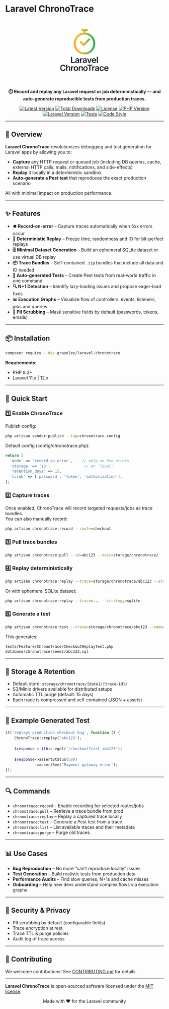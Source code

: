 # Laravel ChronoTrace

<div align="center">
  <img src="new_logo.png" alt="Laravel ChronoTrace" width="200">
  <p><strong>⏱️ Record and replay any Laravel request or job deterministically — and auto-generate reproducible tests from production traces.</strong></p>

  [![Latest Version](https://img.shields.io/packagist/v/grazulex/laravel-chronotrace.svg?style=flat-square)](https://packagist.org/packages/grazulex/laravel-chronotrace)
  [![Total Downloads](https://img.shields.io/packagist/dt/grazulex/laravel-chronotrace.svg?style=flat-square)](https://packagist.org/packages/grazulex/laravel-chronotrace)
  [![License](https://img.shields.io/github/license/grazulex/laravel-chronotrace.svg?style=flat-square)](https://github.com/Grazulex/laravel-chronotrace/blob/main/LICENSE.md)
  [![PHP Version](https://img.shields.io/badge/php-8.3%2B-777bb4?style=flat-square&logo=php)](https://php.net/)
  [![Laravel Version](https://img.shields.io/badge/laravel-11.x%20%7C%2012.x-ff2d20?style=flat-square&logo=laravel)](https://laravel.com/)
  [![Tests](https://img.shields.io/github/actions/workflow/status/grazulex/laravel-chronotrace/tests.yml?branch=main&label=tests&style=flat-square)](https://github.com/Grazulex/laravel-chronotrace/actions)
  [![Code Style](https://img.shields.io/badge/code%20style-pint-000000?style=flat-square&logo=laravel)](https://github.com/laravel/pint)
</div>

---

## 📖 Overview

**Laravel ChronoTrace** revolutionizes debugging and test generation for Laravel apps by allowing you to:

- **Capture** any HTTP request or queued job (including DB queries, cache, external HTTP calls, mails, notifications, and side-effects)  
- **Replay** it locally in a deterministic sandbox  
- **Auto-generate a Pest test** that reproduces the exact production scenario  

All with minimal impact on production performance.

---

## ✨ Features

- **⏺️ Record-on-error** – Capture traces automatically when 5xx errors occur  
- **🔁 Deterministic Replay** – Freeze time, randomness and IO for bit-perfect replays  
- **🗄 Minimal Dataset Generation** – Build an ephemeral SQLite dataset or use virtual DB replay  
- **📦 Trace Bundles** – Self-contained `.zip` bundles that include all data and IO needed  
- **🧪 Auto-generated Tests** – Create Pest tests from real-world traffic in one command  
- **🔍 N+1 Detection** – Identify lazy-loading issues and propose eager-load fixes  
- **📊 Execution Graphs** – Visualize flow of controllers, events, listeners, jobs and queries  
- **🔐 PII Scrubbing** – Mask sensitive fields by default (passwords, tokens, emails)

---

## 📦 Installation

```bash
composer require --dev grazulex/laravel-chronotrace
```

**Requirements:**
- PHP 8.3+
- Laravel 11.x | 12.x

---

## 🚀 Quick Start

### 1️⃣ Enable ChronoTrace

Publish config:
```bash
php artisan vendor:publish --tag=chronotrace-config
```

Default config (config/chronotrace.php):
```php
return [
  'mode' => 'record_on_error',    // only on 5xx errors
  'storage' => 's3',               // or 'local'
  'retention_days' => 15,
  'scrub' => ['password', 'token', 'authorization'],
];
```

### 2️⃣ Capture traces

Once enabled, ChronoTrace will record targeted requests/jobs as trace bundles.  
You can also manually record:
```bash
php artisan chronotrace:record --route=checkout
```

### 3️⃣ Pull trace bundles

```bash
php artisan chronotrace:pull --id=abc123 --dest=storage/chronotrace/
```

### 4️⃣ Replay deterministically

```bash
php artisan chronotrace:replay --trace=storage/chronotrace/abc123 --strategy=virtual
```

Or with ephemeral SQLite dataset:
```bash
php artisan chronotrace:replay --trace=... --strategy=sqlite
```

### 5️⃣ Generate a test

```bash
php artisan chronotrace:test --trace=storage/chronotrace/abc123 --name=CheckoutReplayTest
```

This generates:
```
tests/Feature/ChronoTrace/CheckoutReplayTest.php
database/chronotrace/seeds/abc123.sql
```

---

## 🔧 Storage & Retention

- Default store: `storage/chronotrace/{date}/{trace-id}/`
- S3/Minio drivers available for distributed setups
- Automatic TTL purge (default: 15 days)
- Each trace is compressed and self-contained (JSON + assets)

---

## 🧪 Example Generated Test

```php
it('replays production checkout bug', function () {
    ChronoTrace::replay('abc123');

    $response = $this->get('/checkout?cart_id=123');

    $response->assertStatus(500)
             ->assertSee('Payment gateway error');
});
```

---

## 🔍 Commands

- `chronotrace:record` – Enable recording for selected routes/jobs  
- `chronotrace:pull` – Retrieve a trace bundle from prod  
- `chronotrace:replay` – Replay a captured trace locally  
- `chronotrace:test` – Generate a Pest test from a trace  
- `chronotrace:list` – List available traces and their metadata  
- `chronotrace:purge` – Purge old traces  

---

## 📊 Use Cases

- **Bug Reproduction** – No more “can’t reproduce locally” issues  
- **Test Generation** – Build realistic tests from production data  
- **Performance Audits** – Find slow queries, N+1s and cache misses  
- **Onboarding** – Help new devs understand complex flows via execution graphs  

---

## 🔐 Security & Privacy

- PII scrubbing by default (configurable fields)  
- Trace encryption at rest  
- Trace TTL & purge policies  
- Audit log of trace access  

---

## 🤝 Contributing

We welcome contributions! See [CONTRIBUTING.md](CONTRIBUTING.md) for details.

---

**Laravel ChronoTrace** is open-sourced software licensed under the [MIT license](LICENSE.md).

<div align="center">
  <p>Made with ❤️ for the Laravel community</p>
</div>